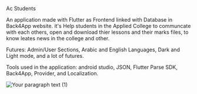 Ac Students

An application made with Flutter as Frontend linked with Database in Back4App website.
it's Help students in the Applied College to communcate with each others, open and download thier lessons and their marks files, to know leates news in the college and other.

Futures: Admin/User Sections, Arabic and English Languages, Dark and Light mode, and a lot of futures.

Tools used in the application: android studio, JSON, Flutter Parse SDK, Back4App,
Provider, and Localization.


![Your paragraph text (1)](https://user-images.githubusercontent.com/57839549/194614906-bafa0f71-c71b-4e30-8c26-5c760a5a886a.jpg)
